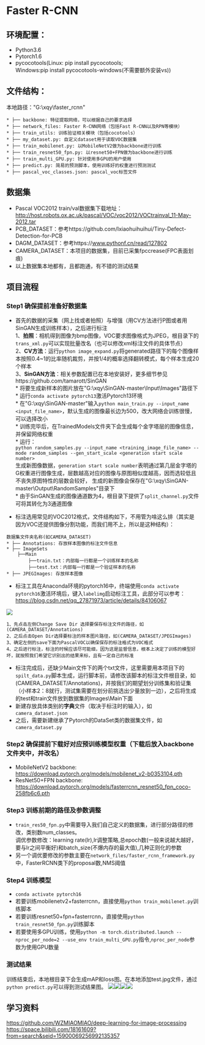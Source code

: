 # Faster R-CNN
## 环境配置：
* Python3.6
* Pytorch1.6
* pycocotools(Linux: pip install pycocotools;   
Windows:pip install pycocotools-windows(不需要额外安装vs))

## 文件结构：
本地路径："G:\xqy\faster_rcnn"
```
* ├── backbone: 特征提取网络，可以根据自己的要求选择
* ├── network_files: Faster R-CNN网络（包括Fast R-CNN以及RPN等模块）
* ├── train_utils: 训练验证相关模块（包括cocotools）
* ├── my_dataset.py: 自定义dataset用于读取VOC数据集
* ├── train_mobilenet.py: 以MobileNetV2做为backbone进行训练
* ├── train_resnet50_fpn.py: 以resnet50+FPN做为backbone进行训练
* ├── train_multi_GPU.py: 针对使用多GPU的用户使用
* ├── predict.py: 简易的预测脚本，使用训练好的权重进行预测测试
* ├── pascal_voc_classes.json: pascal_voc标签文件
```

## 数据集
* Pascal VOC2012 train/val数据集下载地址：http://host.robots.ox.ac.uk/pascal/VOC/voc2012/VOCtrainval_11-May-2012.tar
* PCB_DATASET：参考https://github.com/Ixiaohuihuihui/Tiny-Defect-Detection-for-PCB
* DAGM_DATASET：参考https://www.pythonf.cn/read/127802
* CAMERA_DATASET：本项目的数据集，目前已采集fpccrease(FPC表面划痕)
* 以上数据集本地都有，且都跑通，有不错的测试结果

## 项目流程

### Step1 确保提前准备好数据集
* 首先的数据的采集（网上找或者拍照）与增强（用CV方法进行P图或者用SinGAN生成训练样本），之后进行标注  
    1、**拍照**：相机得到图像为bmp图像，VOC要求图像格式为JPEG，根目录下的`trans_xml.py`可以实现批量改名（也可以修改xml标注文件的具体节点）  
    2、**CV方法**：运行`python image_expand.py`将generated路径下的每个图像样本按照0.4~1的比率随机裁剪，并按1/4的概率选择翻转模式，每个样本生成20个样本  
    3、**SinGAN方法**：相关参数配置已在本地安装好，更多细节参见https://github.com/tamarott/SinGAN  
        * 将要生成新样本的图片放在"G:\xqy\SinGAN-master\Input\Images"路径下  
        * 运行`conda activate pytorch13`激活Pytorch13环境  
        * 在"G:\xqy\SinGAN-master"输入`python main_train.py --input_name <input_file_name>`，默认生成的图像最长边为500，改大网络会训练很慢，可以选择改小  
        * 训练完毕后，在TrainedModels文件夹下会生成每个金字塔层的图像信息，并保留网络权重  
        * 运行：  
        `python random_samples.py --input_name <training_image_file_name> --mode random_samples --gen_start_scale <generation start scale number>`  
        生成新图像数据，`generation start scale number`表明通过第几层金字塔的G权重进行图像生成，层数越高对应的图像与原图相似度越高，因而选较低且不丧失原图特性的层数会较好，
        生成的新图像会保存在"G:\xqy\SinGAN-master\Output\RandomSamples"目录下  
        * 由于SinGAN生成的图像通道数为4，根目录下提供了`split_channel.py`文件可将其转化为3通道图像
        
* 标注选用常见的VOC2012格式，文件结构如下，不用管为啥这么排（其实是因为VOC还提供图像分割功能，而我们用不上，所以是这种结构）：  
```
数据集文件夹名称(如CAMERA_DATASET)
* ├── Annotations: 存放样本图像的标注文件信息
* ├── ImageSets
    ├──Main 
        ├──train.txt：内部每一行都是一个训练样本的名称
        ├──test.txt：内部每一行都是一个验证样本的名称
* ├── JPEGImages: 存放样本图像
```  
* 标注工具在Anaconda环境的pytorch16中，终端使用`conda activate pytorch16`激活环境后，键入`labelimg`启动标注工具，此部分可以参考：https://blog.csdn.net/qq_27871973/article/details/84106067

![](image/labelimg初始化界面.png)

    1、先点击左侧Change Save Dir 选择要保存标注文件的路径，如(CAMERA_DATASET/Annotations)  
    2、之后点击Open Dir选择要标注的样本图片路径，如(CAMERA_DATASET/JPEGImages)   
    3、确定左侧的save下面为PascalVOC以确保保存的标注格式为VOC格式  
    4、之后进行标注，标注的时候应该尽可能细，因为这是监督信息，根本上决定了训练的模型好坏，就按照我们希望它识别出的结果来标，且有一定自己的标准  

* 标注完成后，还缺少Main文件下的两个txt文件，这里需要用本项目下的`spilt_data.py`脚本生成，运行脚本前，请修改该脚本的标注文件根目录，如(CAMERA_DATASET/Annotations)，并按我们的期望划分训练集和验证集（小样本2：8就行，测试集需要在划分前挑选出少量放到一边），之后将生成的test和train文件放到数据集的Images\Main下面
* 新建存放具体类别的**字典**文件（取决于标注时的输入），如`camera_dataset.json`
* 之后，需要新建继承了Pytorch的DataSet类的数据集文件，如`camera_dataset.py`

### Step2 确保提前下载好对应预训练模型权重（下载后放入backbone文件夹中，并改名）
* MobileNetV2 backbone: https://download.pytorch.org/models/mobilenet_v2-b0353104.pth
* ResNet50+FPN backbone: https://download.pytorch.org/models/fasterrcnn_resnet50_fpn_coco-258fb6c6.pth

### Step3 训练前期的路径及参数调整
* `train_res50_fpn.py`中需要导入我们自己定义的数据集，进行部分路径的修改，类别数num_classes。  
    调优参数修改：learning rate(lr),lr调整策略,总epoch数(一般来说越大越好，要与lr之间平衡好)和batch_size(不爆内存的最大值),几种正则化的参数  
* 另一个调优要修改的参数主要在`network_files/faster_rcnn_framework.py`中，FasterRCNN类下的proposal数,NMS阈值

### Step4 训练模型
* `conda activate pytorch16`
* 若要训练mobilenetv2+fasterrcnn，直接使用`python train_mobilenet.py`训练脚本
* 若要训练resnet50+fpn+fasterrcnn，直接使用`python train_resnet50_fpn.py`训练脚本
* 若要使用多GPU训练，使用```python -m torch.distributed.launch --nproc_per_node=2 --use_env train_multi_GPU.py```指令,```nproc_per_node```参数为使用GPU数量

### 测试结果
训练结束后，本地根目录下会生成mAP和loss图。在本地添加test.jpg文件，通过`python predict.py`可以得到测试结果图。
![](image/mAP.png)![](image/loss_and_lr.png)![](image/fpccrease_test.jpg)![](image/fpccrease_test_result.jpg)


## 学习资料
https://github.com/WZMIAOMIAO/deep-learning-for-image-processing
https://space.bilibili.com/18161609?from=search&seid=15900069256992135357
